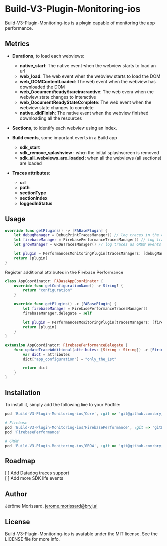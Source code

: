 # Build-V3-Plugin-Monitoring-ios

Build-V3-Plugin-Monitoring-ios is a plugin capable of monitoring the app performance.

## Metrics

-   **Durations**, to load each webviews:

    -   **native_start**: The native event when the webview starts to load an url
    -   **web_load**: The web event when the webview starts to load the DOM
    -   **web_DOMContentLoaded**: The web event when the webview has downloaded the DOM
    -   **web_DocumentReadyStateInteractive**: The web event when the webview state changes to interactive
    -   **web_DocumentReadyStateComplete**: The web event when the webview state changes to complete
    -   **native_didFinish**: The native event when the webview finished downloading all the resources

-   **Sections**, to identify each webview using an index.

-   **Build events**, some important events in a Build app

    -   **sdk_start**
    -   **sdk_remove_splashview** : when the initial splashscreen is removed
    -   **sdk_all_webviews_are_loaded** : when all the webviews (all sections) are loaded

-   **Traces attributes**:

    -   **url**
    -   **path**
    -   **sectionType**
    -   **sectionIndex**
    -   **loggedInStatus**

## Usage

```Swift
override func getPlugins() -> [FABasePlugin] {
    let debugManager = DebugPrintTracesManager() // log traces in the console
    let firebaseManager = FirebasePerformanceTracesManager() // log traces on Firebase Performance
    let growManager = GROWTracesManager() // log traces as GROW events

    let plugin = PerformancesMonitoringPlugin(tracesManagers: [debugManager, firebaseManager, growManager])
    return [plugin]
}
```

Register additional attributes in the Firebase Performance

```Swift
class AppCoordinator: FABaseAppCoordinator {
    override func getConfigurationName() -> String? {
        return "configuration"
    }

    override func getPlugins() -> [FABasePlugin] {
        let firebaseManager = FirebasePerformanceTracesManager()
        firebaseManager.delegate = self

        let plugin = PerformancesMonitoringPlugin(tracesManagers: [firebaseManager])
        return [plugin]
    }
}

extension AppCoordinator: FirebasePerformanceDelegate {
    func updateTraceAdditional(attributes: [String : String]) -> [String : String] {
        var dict = attributes
        dict["app_configuration"] = "only_the_1st"

        return dict
    }
}
```

## Installation

To install it, simply add the following line to your Podfile:

```ruby
pod 'Build-V3-Plugin-Monitoring-ios/Core', :git => 'git@github.com:bryjai/build-v3-sdk-plugin-monitoring-ios.git'

# Firebase
pod 'Build-V3-Plugin-Monitoring-ios/FirebasePerformance', :git => 'git@github.com:bryjai/build-v3-sdk-plugin-monitoring-ios.git'
pod 'FirebasePerformance'

# GROW
pod 'Build-V3-Plugin-Monitoring-ios/GROW', :git => 'git@github.com:bryjai/build-v3-sdk-plugin-monitoring-ios.git'
```

## Roadmap

[ ] Add Datadog traces support  
[ ] Add more SDK life events

## Author

Jérôme Morissard, jerome.morissard@bryj.ai

## License

Build-V3-Plugin-Monitoring-ios is available under the MIT license. See the LICENSE file for more info.
